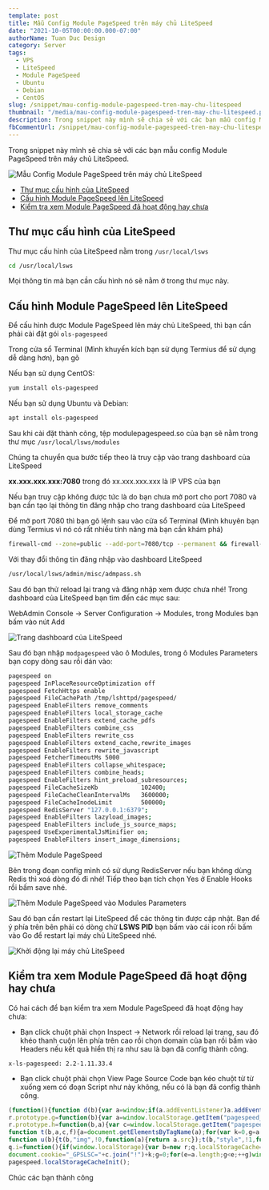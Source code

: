 ```yaml
---
template: post
title: Mẫu Config Module PageSpeed trên máy chủ LiteSpeed
date: "2021-10-05T00:00:00.000-07:00"
authorName: Tuan Duc Design
category: Server
tags:
  - VPS
  - LiteSpeed
  - Module PageSpeed
  - Ubuntu
  - Debian
  - CentOS
slug: /snippet/mau-config-module-pagespeed-tren-may-chu-litespeed
thumbnail: "/media/mau-config-module-pagespeed-tren-may-chu-litespeed.png"
description: Trong snippet này mình sẽ chia sẻ với các bạn mẫu config Module PageSpeed trên máy chủ LiteSpeed.
fbCommentUrl: /snippet/mau-config-module-pagespeed-tren-may-chu-litespeed
---
```


Trong snippet này mình sẽ chia sẻ với các bạn mẫu config Module PageSpeed trên máy chủ LiteSpeed.

![Mẫu Config Module PageSpeed trên máy chủ LiteSpeed](/media/mau-config-module-pagespeed-tren-may-chu-litespeed.png)

- [Thư mục cấu hình của LiteSpeed](#thư-mục-cấu-hình-của-litespeed)
- [Cấu hình Module PageSpeed lên LiteSpeed](#cấu-hình-module-pagespeed-lên-litespeed)
- [Kiểm tra xem Module PageSpeed đã hoạt động hay chưa](#kiểm-tra-xem-module-pagespeed-đã-hoạt-động-hay-chưa)

## Thư mục cấu hình của LiteSpeed

Thư mục cấu hình của LiteSpeed nằm trong ``/usr/local/lsws``

```bash
cd /usr/local/lsws
```

Mọi thông tin mà bạn cần cấu hình nó sẽ nằm ở trong thư mục này.

## Cấu hình Module PageSpeed lên LiteSpeed

Để cấu hình được Module PageSpeed lên máy chủ LiteSpeed, thì bạn cần phải cài đặt gói ``ols-pagespeed``

Trong cửa sổ Terminal (Mình khuyến kích bạn sử dụng Termius để sử dụng dễ dàng hơn), bạn gõ

Nếu bạn sử dụng CentOS:

```bash
yum install ols-pagespeed
```

Nếu bạn sử dụng Ubuntu và Debian:

```bash
apt install ols-pagespeed
```

Sau khi cài đặt thành công, tệp modulepagespeed.so của bạn sẽ nằm trong thư mục ``/usr/local/lsws/modules``

Chúng ta chuyển qua bước tiếp theo là truy cập vào trang dashboard của LiteSpeed

**xx.xxx.xxx.xxx:7080** trong đó xx.xxx.xxx.xxx là IP VPS của bạn

Nếu bạn truy cập không được tức là do bạn chưa mở port cho port 7080 và bạn cần tạo lại thông tin đăng nhập cho trang dashboard của LiteSpeed

Để mở port 7080 thì bạn gõ lệnh sau vào cửa sổ Terminal (Mình khuyên bạn dùng Termius vì nó có rất nhiều tính năng mà bạn cần khám phá)

```bash
firewall-cmd --zone=public --add-port=7080/tcp --permanent && firewall-cmd --reload && firewall-cmd --list-all
```

Với thay đổi thông tin đăng nhập vào dashboard LiteSpeed

```bash
/usr/local/lsws/admin/misc/admpass.sh
```

Sau đó bạn thử reload lại trang và đăng nhập xem được chưa nhé! Trong dashboard của LiteSpeed bạn tìm đến các mục sau:

WebAdmin Console → Server Configuration → Modules, trong Modules bạn bấm vào nút Add

![Trang dashboard của LiteSpeed](/media/trang-dashboard-cua-litespeed.png)

Sau đó bạn nhập ``modpagespeed`` vào ô Modules, trong ô Modules Parameters bạn copy dòng sau rồi dán vào:

```bash
pagespeed on
pagespeed InPlaceResourceOptimization off
pagespeed FetchHttps enable
pagespeed FileCachePath /tmp/lshttpd/pagespeed/
pagespeed EnableFilters remove_comments
pagespeed EnableFilters local_storage_cache
pagespeed EnableFilters extend_cache_pdfs
pagespeed EnableFilters combine_css
pagespeed EnableFilters rewrite_css
pagespeed EnableFilters extend_cache,rewrite_images
pagespeed EnableFilters rewrite_javascript
pagespeed FetcherTimeoutMs 5000
pagespeed EnableFilters collapse_whitespace;
pagespeed EnableFilters combine_heads;
pagespeed EnableFilters hint_preload_subresources;
pagespeed FileCacheSizeKb            102400;
pagespeed FileCacheCleanIntervalMs   3600000;
pagespeed FileCacheInodeLimit        500000;
pagespeed RedisServer "127.0.0.1:6379";
pagespeed EnableFilters lazyload_images;
pagespeed EnableFilters include_js_source_maps;
pagespeed UseExperimentalJsMinifier on;
pagespeed EnableFilters insert_image_dimensions;
```

![Thêm Module PageSpeed](/media/them-modpagespeed.png)

Bên trong đoạn config mình có sử dụng RedisServer nếu bạn không dùng Redis thì xoá dòng đó đi nhé! Tiếp theo bạn tích chọn Yes ở Enable Hooks rồi bấm save nhé.

![Thêm Module PageSpeed vào Modules Parameters](/media/module-parameters.png)

Sau đó bạn cần restart lại LiteSpeed để các thông tin được cập nhật. Bạn để ý phía trên bên phải có dòng chữ **LSWS PID** bạn bấm vào cái icon rồi bấm vào Go để restart lại máy chủ LiteSpeed nhé.

![Khởi động lại máy chủ LiteSpeed](/media/khoi-dong-lai-may-chu-litespeed.png)

## Kiểm tra xem Module PageSpeed đã hoạt động hay chưa

Có hai cách để bạn kiểm tra xem Module PageSpeed đã hoạt động hay chưa:

- Bạn click chuột phải chọn Inspect → Network rồi reload lại trang, sau đó khéo thanh cuộn lên phía trên cao rồi chọn domain của bạn rồi bấm vào Headers nếu kết quả hiển thị ra như sau là bạn đã config thành công.

```text
x-ls-pagespeed: 2.2-1.11.33.4
```

- Bạn click chuột phải chọn View Page Source Code bạn kéo chuột từ từ xuống xem có đoạn Script như này không, nếu có là bạn đã config thành công.

```javascript
(function(){function d(b){var a=window;if(a.addEventListener)a.addEventListener("load",b,!1);else if(a.attachEvent)a.attachEvent("onload",b);else{var c=a.onload;a.onload=function(){b.call(this);c&&c.call(this)}}}var p=Date.now||function(){return+new Date};window.pagespeed=window.pagespeed||{};var q=window.pagespeed;function r(){this.a=!0}r.prototype.c=function(b){b=parseInt(b.substring(0,b.indexOf(" ")),10);return!isNaN(b)&&b<=p()};r.prototype.hasExpired=r.prototype.c;r.prototype.b=function(b){return b.substring(b.indexOf(" ",b.indexOf(" ")+1)+1)};r.prototype.getData=r.prototype.b;r.prototype.f=function(b){var a=document.getElementsByTagName("script"),a=a[a.length-1];a.parentNode.replaceChild(b,a)};r.prototype.replaceLastScript=r.prototype.f;
r.prototype.g=function(b){var a=window.localStorage.getItem("pagespeed_lsc_url:"+b),c=document.createElement(a?"style":"link");a&&!this.c(a)?(c.type="text/css",c.appendChild(document.createTextNode(this.b(a)))):(c.rel="stylesheet",c.href=b,this.a=!0);this.f(c)};r.prototype.inlineCss=r.prototype.g;
r.prototype.h=function(b,a){var c=window.localStorage.getItem("pagespeed_lsc_url:"+b+" pagespeed_lsc_hash:"+a),f=document.createElement("img");c&&!this.c(c)?f.src=this.b(c):(f.src=b,this.a=!0);for(var c=2,k=arguments.length;c<k;++c){var g=arguments[c].indexOf("=");f.setAttribute(arguments[c].substring(0,g),arguments[c].substring(g+1))}this.f(f)};r.prototype.inlineImg=r.prototype.h;
function t(b,a,c,f){a=document.getElementsByTagName(a);for(var k=0,g=a.length;k<g;++k){var e=a[k],m=e.getAttribute("data-pagespeed-lsc-hash"),h=e.getAttribute("data-pagespeed-lsc-url");if(m&&h){h="pagespeed_lsc_url:"+h;c&&(h+=" pagespeed_lsc_hash:"+m);var l=e.getAttribute("data-pagespeed-lsc-expiry"),l=l?(new Date(l)).getTime():"",e=f(e);if(!e){var n=window.localStorage.getItem(h);n&&(e=b.b(n))}e&&(window.localStorage.setItem(h,l+" "+m+" "+e),b.a=!0)}}}
function u(b){t(b,"img",!0,function(a){return a.src});t(b,"style",!1,function(a){return a.firstChild?a.firstChild.nodeValue:null})}
q.i=function(){if(window.localStorage){var b=new r;q.localStorageCache=b;d(function(){u(b)});d(function(){if(b.a){for(var a=[],c=[],f=0,k=p(),g=0,e=window.localStorage.length;g<e;++g){var m=window.localStorage.key(g);if(!m.indexOf("pagespeed_lsc_url:")){var h=window.localStorage.getItem(m),l=h.indexOf(" "),n=parseInt(h.substring(0,l),10);if(!isNaN(n))if(n<=k){a.push(m);continue}else if(n<f||0==f)f=n;c.push(h.substring(l+1,h.indexOf(" ",l+1)))}}k="";f&&(k="; expires="+(new Date(f)).toUTCString());
document.cookie="_GPSLSC="+c.join("!")+k;g=0;for(e=a.length;g<e;++g)window.localStorage.removeItem(a[g]);b.a=!1}})}};q.localStorageCacheInit=q.i;})();
pagespeed.localStorageCacheInit();
```

Chúc các bạn thành công
